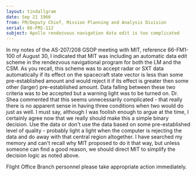 ```yaml
---
layout: tindallgram
date: Sep 21 1966 
from: FM/Deputy Chief, Mission Planning and Analysis Division
serial: 66-FM1-112
subject: Apollo rendezvous navigation data edit is too complicated
---
```

In my notes of the AS-207/208 GSOP meeting with MIT, reference 66-FM1-100 
of August 30, I indicated that MIT was including an automatic data edit
scheme in the rendezvous navigational program for both the LM and the
CSM. As you recall, this scheme was to accept radar or SXT data automatically 
if its effect on the spacecraft state vector is less than some
pre-established amount and would reject it if its effect is greater then
some other (larger) pre-established amount. Data falling between these
two criteria was to be accepted but a warning light was to be turned
on. Dr. Shea commented that this seems unnecessarily complicated - that
really there is no apparent sense in having three conditions when two
would do just as well. I must say, although I was foolish enough to
argue at the time, I certainly agree now that we really should make this
a simple binary decision. Use the data or don't use the data based on
some pre-established level of quality - probably light a light when the
computer is rejecting the data and do away with that central region
altogether. I have searched my memory and can't recall why MIT proposed
to do it that way, but unless someone can find a good reason, we should 
direct MIT to simplify the decision logic as noted above.

Flight Office Branch personnel please take appropriate action immediately.
